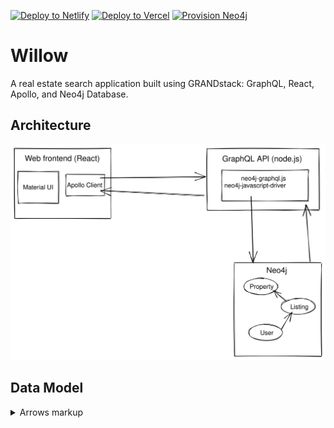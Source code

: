 [![Deploy to Netlify](https://www.netlify.com/img/deploy/button.svg)](https://grandstack.io/deploy-starter-netlify) [![Deploy to Vercel](https://vercel.com/button)](https://grandstack.io/deploy-starter-vercel) [![Provision Neo4j](https://grandstack.io/img/provision-neo4j.png)](https://sandbox.neo4j.com/?usecase=blank-sandbox)

# Willow

A real estate search application built using GRANDstack: GraphQL, React, Apollo, and Neo4j Database.

## Architecture

![Architecture diagram](img/architecture.svg)

## Data Model

<details>
  <summary>Arrows markup</summary>
  
  Markup for defining data model using the [Arrows graph diagraming tool](http://www.apcjones.com/arrows/)

```html
<ul class="graph-diagram-markup" data-internal-scale="1" data-external-scale="1">
  <li class="node" data-node-id="0" data-x="-1713.637451171875" data-y="317.54315185546875">
    <span class="caption">User</span><dl class="properties"><dt>id</dt><dd>String</dd><dt>name</dt><dd>String</dd></dl></li>
  <li class="node" data-node-id="1" data-x="-729.3491363525391" data-y="1243.0390625">
    <span class="caption">Listing</span><dl class="properties"><dt>createdAt</dt><dd>DateTime</dd><dt>listingId</dt><dd>String</dd><dt>askingPrice</dt><dd>Int</dd><dt>bedRooms</dt><dd>Int</dd><dt>bathRooms</dt><dd>Int</dd><dt>squareFootage</dt><dd>Int</dd></dl></li>
  <li class="node" data-node-id="2" data-x="1083.0440673828125" data-y="-459.44090270996094">
    <span class="caption">City</span><dl class="properties"><dt>name</dt><dd>String</dd></dl></li>
  <li class="node" data-node-id="3" data-x="28.259565114974976" data-y="458.7174263000488">
    <span class="caption">Property</span><dl class="properties"><dt>id</dt><dd>String</dd><dt>address</dt><dd>String</dd><dt>location</dt><dd>Point</dd><dt>bounds</dt><dd>[Point]</dd></dl></li>
  <li class="node" data-node-id="4" data-x="1409.7587890625" data-y="554.8055877685547">
    <span class="caption">Listing</span><dl class="properties"><dt>createdAt</dt><dd>DateTime</dd><dt>active</dt><dd>Bool</dd><dt>askingPrice</dt><dd>Int</dd></dl></li>
  <li class="node" data-node-id="5" data-x="252.71633911132812" data-y="-393.4471435546875">
    <span class="caption">Neighborhood</span><dl class="properties"><dt>name</dt><dd>String</dd></dl></li>
  <li class="node" data-node-id="6" data-x="-729.3491363525391" data-y="-348.6604309082031">
    <span class="caption">Subdivision</span><dl class="properties"><dt>name</dt><dd>String</dd></dl></li>
  <li class="node" data-node-id="7" data-x="682.1227416992188" data-y="1032.9970703125">
    <span class="caption">Appraisal</span><dl class="properties"><dt>property_id</dt><dd>String,</dd><dt>year</dt><dd>Int,</dd><dt>land</dt><dd>Int,</dd><dt>building</dt><dd>Int,</dd><dt>total</dt><dd>Int,</dd><dt>method</dt><dd>String</dd></dl></li>
  <li class="node" data-node-id="8" data-x="28.259565114974976" data-y="1112.759033203125">
    <span class="caption">Appraisal</span><dl class="properties"><dt>property_id</dt><dd>String,</dd><dt>year</dt><dd>Int,</dd><dt>land</dt><dd>Int,</dd><dt>building</dt><dd>Int,</dd><dt>total</dt><dd>Int,</dd><dt>method</dt><dd>String</dd></dl></li>
  <li class="relationship" data-from="0" data-to="1">
    <span class="type">SAVED</span><dl class="properties"><dt>createdAt</dt><dd>DateTime</dd></dl></li>
  <li class="relationship" data-from="1" data-to="3">
    <span class="type">OF</span>
  </li>
  <li class="relationship" data-from="4" data-to="3">
    <span class="type">OF</span>
  </li>
  <li class="relationship" data-from="3" data-to="2">
    <span class="type">IN_CITY</span>
  </li>
  <li class="relationship" data-from="3" data-to="5">
    <span class="type">:IN_NEIGHBORHOOD</span>
  </li>
  <li class="relationship" data-from="3" data-to="6">
    <span class="type">:IN_SUBDIVISION</span>
  </li>
  <li class="relationship" data-from="3" data-to="7">
    <span class="type">HAS_APPRAISAL</span>
  </li>
  <li class="relationship" data-from="3" data-to="8">
    <span class="type">HAS_APPRAISAL</span>
  </li>
</ul>```

</details>

![Graph data model](img/datamodel.svg)

## Requirements

- As a user I want to search for properties for sale by city so that I can view property details.

```cypher
MATCH (l:Listing)-[:OF]-(p:Property)-[:IN]->(c:City)
WHERE c.name = "San Mateo"
```

- As a user I want to limit my search to properties with certain attributes or range of attributes so that I can narrow the results to those relevant to me.
- As a user searching for properties I want to view property details so I can learn more about the listing.

## GRANDstack Starter

This project was created using the GRANDstack Starter.

```
npx create-grandstack-app myNewApp
```

This project is a starter for building a [GRANDstack](https://grandstack.io) (GraphQL, React, Apollo, Neo4j Database) application. There are two components to the starter, the web frontend application (in React and Angular flavors) and the API app (GraphQL server).

[![Hands On With The GRANDstack Starter](http://img.youtube.com/vi/rPC71lUhK_I/0.jpg)](http://www.youtube.com/watch?v=1JLs166lPcA 'Hands On With The GRANDstack Starter')

_Hands On With The GRANDstack Starter Video_

## Quickstart

The easiest way to get started with the GRANDstack Starter is to create a Neo4j Sandbox instance and use the `create-grandstack-app` command line tool.

### 1. Create A Neo4j Sandbox Instance

[Neo4j Sandbox](https://neo4j.com/sandbox) allows you to create a free hosted Neo4j instance private to you that can be used for development.

After singing in to Neo4j Sandbox, click the `+ New Project` button and select the "Blank Sandbox" option. In the next step we'll use the connection credentials from the "Connection details" tab to connect our GraphQL API to this Neo4j instance.

![Neo4j Sandbox connection details](img/neo4j-sandbox.png)

### 2. Run the `create-grandstack-app` CLI

```
npx create-grandstack-app myNewApp
```

or with Yarn

```
yarn create grandstack-app myNewApp
```

![create grandstack app output](img/create-grandstack-app.png)

This will create a new directory `myNewApp`, download the latest release of the GRANDstack Starter, install dependencies and prompt for your connection credentials for Neo4j to connect to the GraphQL API.

### 3. Seed the database (optional)

Once the application is running, in another terminal run

```
npm run seedDb
```

or with Yarn

```
yarn run seedDb
```

### 4. Open In Browser

![Grandstack app running in browser](img/grandstack-app.png)

## Overview

The GRANDstack Starter is a monorepo that includes a GraphQL API application and client web applications for React (default) and Angular.

### `/` - Project Root

The root directory contains some global configuration and scripts:

- `npm run start` and `npm run build`
- ESLint (.eslintrc.json) for code linting
- Prettier (.prettierrc.json) for code formatting
- Git hooks for applying formatting on commit

### [`/api`](./api)

![](img/graphql-playground.png)

This directory contains the GraphQL API application using Apollo Server and neo4j-graphql.js.

- Change environment variable settings in `.env`:

```
# Use this file to set environment variables with credentials and configuration options
# This file is provided as an example and should be replaced with your own values
# You probably don't want to check this into version control!

NEO4J_URI=bolt://localhost:7687
NEO4J_USER=neo4j
NEO4J_PASSWORD=letmein

# Uncomment this line to enable encrypted driver connection for Neo4j
#NEO4J_ENCRYPTED=true

# Uncomment this line to specify a specific Neo4j database (v4.x+ only)
#NEO4J_DATABASE=neo4j

GRAPHQL_SERVER_HOST=0.0.0.0
GRAPHQL_SERVER_PORT=4001
GRAPHQL_SERVER_PATH=/graphql

```

### [`/web-react`](./web-react)

![](img/grandstack-app.png)

The frontend React web application is found in this directory.

It includes:

- Material UI
- React router
- Apollo Client / React Hooks
- Create React App

### [`/web-angular`](./web-angular)

![](web-angular/img/angular-ui.jpg)

A UI built with [Angular](https://angular.io), [Apollo](https://www.apollographql.com/docs/angular/) and the [Clarity Design System](https://clarity.design) is also available.

_Start the Angular UI server_

```
cd ./web-angular && npm start
```

See [the project releases](https://github.com/grand-stack/grand-stack-starter/releases) for the changelog.

## Deployment

### Netlify

This monorepo can be deployed to Netlify. The frontend application will be served over Netlify's CDN and the GraphQL API will be provisioned as a serverless GraphQL API lambda function deployed to AWS (via Netlify). A netlify.toml file is included with the necessary build configurations. The following environment variables must be set in Netlify (either via the Netlify web UI or via the command line tool)

```
NEO4J_URI
NEO4J_USER
NEO4J_PASSWORD
```

See the "Hands On With The GRANDStack Starter" video linked at the beginning of this README for a walkthrough of deploying to Netlify.

### Vercel / Zeit Now

Zeit Now v2 can be used with monorepos such as grand-stack-starter. [`now.json`](https://github.com/grand-stack/grand-stack-starter/blob/master/now.json) defines the configuration for deploying with Zeit Now v2.

1. Set the now secrets for your Neo4j instance:

```
now secret add grand_stack_starter_neo4j_uri bolt://<YOUR_NEO4J_INSTANCE_HERE>
now secret add grand_stack_starter_neo4j_user <YOUR_DATABASE_USERNAME_HERE>
now secret add grand_stack_starter_neo4j_password <YOUR_DATABASE_USER_PASSWORD_HERE>
```

2. Run `now`

## Docker Compose

You can quickly start via:

```
docker-compose up -d
```

If you want to load the example DB after the services have been started:

```
docker-compose run api npm run seedDb
```

You can find instructions for other ways to use Neo4j (Neo4j Desktop, Neo4j Aura, and other cloud services) in the [Neo4j directory README.](./neo4j)

This project is licensed under the Apache License v2.
Copyright (c) 2020 Neo4j, Inc.
